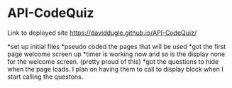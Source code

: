 # API-CodeQuiz






Link to deployed site
https://daviddugle.github.io/API-CodeQuiz/


*set up initial files
*pseudo coded the pages that will be used
*got the first page welcome screen up
*timer is working now and so is the display none for the welcome screen. (pretty proud of this)
*got the questions to hide when the page loads. I plan on having them to call to display block when I start calling the questons.